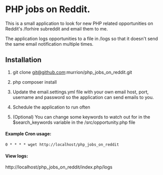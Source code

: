 # PHP jobs on Reddit.

This is a small application to look for new PHP related opportunities on Reddit's /forhire subreddit and email them to me.

The application logs opportunities to a file in /logs so that it doesn't send the same email notification multiple times.

## Installation

1. git clone git@github.com:murrion/php_jobs_on_reddit.git

2. php composer install

3. Update the email.settings.yml file with your own email host, port, username and password so the application can send emails to you.

4. Schedule the application to run often

5. (Optional) You can change some keywords to watch out for in the $search_keywords variable in the /src/opportunity.php file

#### Example Cron usage:
```
0 * * * * wget http://localhost/php_jobs_on_reddit
```

#### View logs:

http://localhost/php_jobs_on_reddit/index.php/logs

